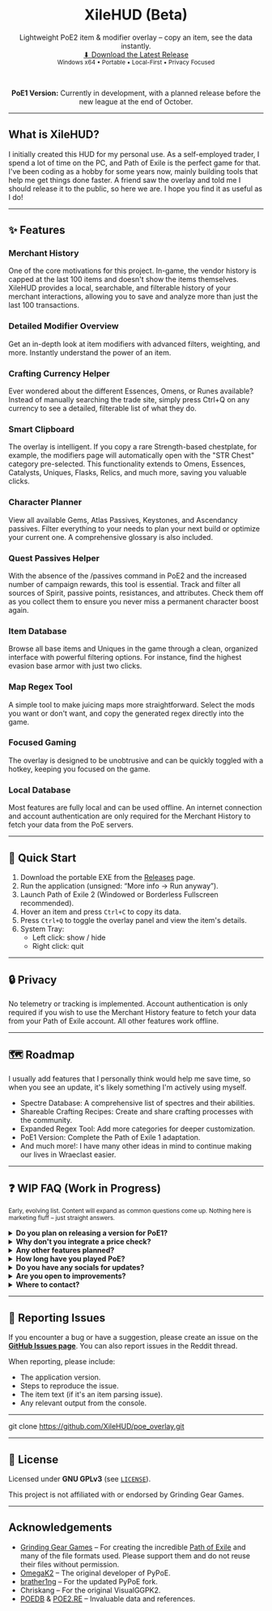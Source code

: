 <div align="center">

<h1>XileHUD (Beta)</h1>

Lightweight PoE2 item & modifier overlay – copy an item, see the data instantly.<br/>
<a href="https://github.com/XileHUD/poe_overlay/releases/latest">⬇ Download the Latest Release</a><br/>
<sub>Windows x64 • Portable • Local-First • Privacy Focused</sub>

<br />

<strong>PoE1 Version:</strong> Currently in development, with a planned release before the new league at the end of October.

</div>

---

## What is XileHUD?

I initially created this HUD for my personal use. As a self-employed trader, I spend a lot of time on the PC, and Path of Exile is the perfect game for that. I've been coding as a hobby for some years now, mainly building tools that help me get things done faster. A friend saw the overlay and told me I should release it to the public, so here we are. I hope you find it as useful as I do!

---

## ✨ Features

### Merchant History
One of the core motivations for this project. In-game, the vendor history is capped at the last 100 items and doesn't show the items themselves. XileHUD provides a local, searchable, and filterable history of your merchant interactions, allowing you to save and analyze more than just the last 100 transactions.
<!-- Screenshot placeholder: docs/images/merchant-history.png -->

### Detailed Modifier Overview
Get an in-depth look at item modifiers with advanced filters, weighting, and more. Instantly understand the power of an item.
<!-- Screenshot placeholder: docs/images/modifier-overview.png -->

### Crafting Currency Helper
Ever wondered about the different Essences, Omens, or Runes available? Instead of manually searching the trade site, simply press Ctrl+Q on any currency to see a detailed, filterable list of what they do.
<!-- Screenshot placeholder: docs/images/currency-helper.png -->

### Smart Clipboard
The overlay is intelligent. If you copy a rare Strength-based chestplate, for example, the modifiers page will automatically open with the "STR Chest" category pre-selected. This functionality extends to Omens, Essences, Catalysts, Uniques, Flasks, Relics, and much more, saving you valuable clicks.
<!-- Screenshot placeholder: docs/images/smart-clipboard.png -->

### Character Planner
View all available Gems, Atlas Passives, Keystones, and Ascendancy passives. Filter everything to your needs to plan your next build or optimize your current one. A comprehensive glossary is also included.
<!-- Screenshot placeholder: docs/images/character-planner.png -->

### Quest Passives Helper
With the absence of the /passives command in PoE2 and the increased number of campaign rewards, this tool is essential. Track and filter all sources of Spirit, passive points, resistances, and attributes. Check them off as you collect them to ensure you never miss a permanent character boost again.
<!-- Screenshot placeholder: docs/images/quest-passives.png -->

### Item Database
Browse all base items and Uniques in the game through a clean, organized interface with powerful filtering options. For instance, find the highest evasion base armor with just two clicks.
<!-- Screenshot placeholder: docs/images/item-database.png -->

### Map Regex Tool
A simple tool to make juicing maps more straightforward. Select the mods you want or don't want, and copy the generated regex directly into the game.
<!-- Screenshot placeholder: docs/images/map-regex.png -->

### Focused Gaming
The overlay is designed to be unobtrusive and can be quickly toggled with a hotkey, keeping you focused on the game.

### Local Database
Most features are fully local and can be used offline. An internet connection and account authentication are only required for the Merchant History to fetch your data from the PoE servers.

---

## 🚀 Quick Start

1. Download the portable EXE from the [Releases](https://github.com/XileHUD/poe_overlay/releases/latest) page.
2. Run the application (unsigned: “More info → Run anyway”).
3. Launch Path of Exile 2 (Windowed or Borderless Fullscreen recommended).
4. Hover an item and press `Ctrl+C` to copy its data.
5. Press `Ctrl+Q` to toggle the overlay panel and view the item's details.
6. System Tray:
	- Left click: show / hide
	- Right click: quit

---

## 🔒 Privacy

No telemetry or tracking is implemented. Account authentication is only required if you wish to use the Merchant History feature to fetch your data from your Path of Exile account. All other features work offline.

---

## 🗺️ Roadmap

I usually add features that I personally think would help me save time, so when you see an update, it's likely something I'm actively using myself.

- Spectre Database: A comprehensive list of spectres and their abilities.
- Shareable Crafting Recipes: Create and share crafting processes with the community.
- Expanded Regex Tool: Add more categories for deeper customization.
- PoE1 Version: Complete the Path of Exile 1 adaptation.
- And much more!: I have many other ideas in mind to continue making our lives in Wraeclast easier.

---

## ❓ WIP FAQ (Work in Progress)

<sub>Early, evolving list. Content will expand as common questions come up. Nothing here is marketing fluff – just straight answers.</sub>

<details>
<summary><strong>Do you plan on releasing a version for PoE1?</strong></summary>
<p>
Definitely. I think PoE2 is heading in a great direction now – 0.3 was by far my most‑played league yet. I'm a min/max player who sweats week 1 for mirrors and then juices as hard as possible. That said, PoE1 is still my "main" game. I play Path of Exile about 95% of the time. Sometimes I'll touch LE or TLI for 2–3 days, but that's it. PoE gives me everything I want: blasting, crafting, trading, and all the little details. I released the PoE2 version first because it's the active league I'm playing right now. I'm confident the PoE1 overlay will be ready for the upcoming league release.
</p>
</details>

<details>
<summary><strong>Why don't you integrate a price check?</strong></summary>
<p>
I considered it. In my private version there is one, because I don't like waiting on features I personally need. I left it out publicly because there are already overlays that do price checking very well. I personally recommend <em>Exiled Exchange</em> (and <em>Awakened PoE</em> for PoE1) – in my opinion the best option: slim and feature complete.
</p>
</details>

<details>
<summary><strong>Any other features planned?</strong></summary>
<p>
Check the roadmap. I have many ideas because I actively play every day. The current version is a beta – I'll keep adding things I personally find useful over time.
</p>
</details>

<details>
<summary><strong>How long have you played PoE?</strong></summary>
<p>
Over a decade. I started a bit after beginning my self‑employed work. My job involves a lot of "observing", which makes it perfect to play games alongside. I think GGG is the best gaming company in the industry; I love their games and don't see myself switching to anything else as a main game.
</p>
</details>

<details>
<summary><strong>Do you have any socials for updates?</strong></summary>
<p>
Not yet. Let's first see if the overlay is interesting for people. It's a very specific tool aimed more at hardcore (not the game mode) PoE players – though I think there's useful info for beginners too: lots of data and the merchant history. We'll see where it goes.
</p>
</details>

<details>
<summary><strong>Are you open to improvements?</strong></summary>
<p>
For sure – performance or new features. I have an open mind; if I think it genuinely improves the overlay, I'll add it.
</p>
</details>

<details>
<summary><strong>Where to contact?</strong></summary>
<p>
Open an Issue here on GitHub, reply in the Reddit thread, or (soon) reach out via a small Discord.
</p>
</details>

---

## 🐞 Reporting Issues

If you encounter a bug or have a suggestion, please create an issue on the **[GitHub Issues page](https://github.com/XileHUD/poe_overlay/issues)**. You can also report issues in the Reddit thread.

When reporting, please include:

- The application version.
- Steps to reproduce the issue.
- The item text (if it's an item parsing issue).
- Any relevant output from the console.

---

git clone https://github.com/XileHUD/poe_overlay.git
<!-- Build & Contributing sections intentionally removed -->

---

## 📜 License

Licensed under **GNU GPLv3** (see [`LICENSE`](./LICENSE)).

This project is not affiliated with or endorsed by Grinding Gear Games.

---

## Acknowledgements

- [Grinding Gear Games](http://www.grindinggear.com/) – For creating the incredible [Path of Exile](https://www.pathofexile.com/) and many of the file formats used. Please support them and do not reuse their files without permission.
- [OmegaK2](https://github.com/OmegaK2) – The original developer of PyPoE.
- [brather1ng](https://github.com/brather1ng) – For the updated PyPoE fork.
- Chriskang – For the original VisualGGPK2.
- [POEDB](http://poedb.tw/us/) & [POE2.RE](https://poe2.re/) – Invaluable data and references.

